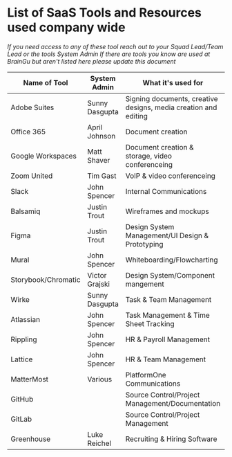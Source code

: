 # List of SaaS Tools and Resources used company wide
*If you need access to any of these tool reach out to your Squad Lead/Team Lead or the tools System Admin*
*If there are tools you know are used at BrainGu but aren't listed here please update this document*

| Name of Tool | System Admin | What it's used for | Primary Team/Squad |
| --------------- | --------------- | --------------- | --------------- |
| Adobe Suites | Sunny Dasgupta | Signing documents, creative designs, media creation and editing | All |
| Office 365 | April Johnson | Document creation | All |
| Google Workspaces | Matt Shaver | Document creation & storage, video conferenceing | All |
| Zoom United | Tim Gast | VoIP & video conferenceing | Select |
| Slack | John Spencer | Internal Communications | All |
| Balsamiq | Justin Trout | Wireframes and mockups | Design |
| Figma | Justin Trout | Design System Management/UI Design & Prototyping | Design |
| Mural | John Spencer | Whiteboarding/Flowcharting | All |
| Storybook/Chromatic | Victor Grajski | Design System/Component mangement | Design/Engineering |
| Wirke | Sunny Dasgupta | Task & Team Management | Marketing & Communications |
| Atlassian | John Spencer | Task Management & Time Sheet Tracking | All |
| Rippling | John Spencer | HR & Payroll Management | All |
| Lattice | John Spencer | HR & Team Management | All |
| MatterMost | Various | PlatformOne Communications | All |
| GitHub |  | Source Control/Project Management/Documentation | All |
| GitLab |  | Source Control/Project Management | Select |
| Greenhouse | Luke Reichel | Recruiting & Hiring Software | ITM/Hiring Managers |
